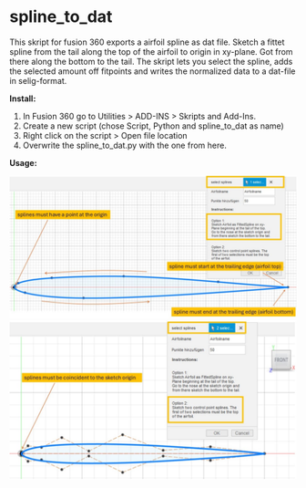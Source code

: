 # spline_to_dat

This skript for fusion 360 exports a airfoil spline as dat file.
Sketch a fittet spline from the tail along the top of the airfoil to origin in xy-plane. Got from there along the bottom to the tail.
The skript lets you select the spline, adds the selected amount off fitpoints and writes the normalized data to a dat-file in selig-format.


**Install:**
1. In Fusion 360 go to Utilities > ADD-INS > Skripts and Add-Ins.
2. Create a new script (chose Script, Python and spline_to_dat as name)
3. Right click on the script > Open file location
4. Overwrite the spline_to_dat.py with the one from here.


**Usage:**


<picture>

  <img alt="Illustrates usage of script" src="https://github.com/bluenote79/spline_to_dat/blob/main/option1.jpg">
  
</picture>




<picture>

  <img alt="Illustrates usage of script" src="https://github.com/bluenote79/spline_to_dat/blob/main/option2.jpg">
  
</picture>
